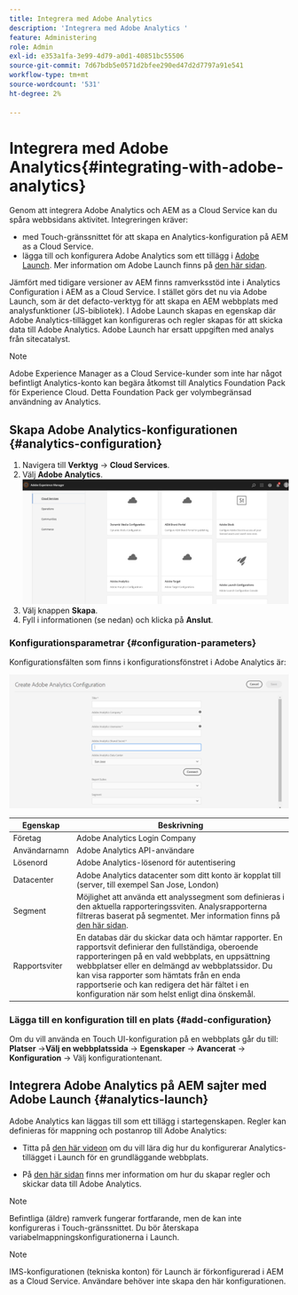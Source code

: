 ```yaml
---
title: Integrera med Adobe Analytics
description: 'Integrera med Adobe Analytics '
feature: Administering
role: Admin
exl-id: e353a1fa-3e99-4d79-a0d1-40851bc55506
source-git-commit: 7d67bdb5e0571d2bfee290ed47d2d7797a91e541
workflow-type: tm+mt
source-wordcount: '531'
ht-degree: 2%

---
```


# Integrera med Adobe Analytics{#integrating-with-adobe-analytics}

Genom att integrera Adobe Analytics och AEM as a Cloud Service kan du spåra webbsidans aktivitet. Integreringen kräver:

* med Touch-gränssnittet för att skapa en Analytics-konfiguration på AEM as a Cloud Service.
* lägga till och konfigurera Adobe Analytics som ett tillägg i [Adobe Launch](#analytics-launch). Mer information om Adobe Launch finns på [den här sidan](https://experienceleague.adobe.com/docs/launch/using/intro/get-started/quick-start.html).

Jämfört med tidigare versioner av AEM finns ramverksstöd inte i Analytics Configuration i AEM as a Cloud Service. I stället görs det nu via Adobe Launch, som är det defacto-verktyg för att skapa en AEM webbplats med analysfunktioner (JS-bibliotek). I Adobe Launch skapas en egenskap där Adobe Analytics-tillägget kan konfigureras och regler skapas för att skicka data till Adobe Analytics. Adobe Launch har ersatt uppgiften med analys från sitecatalyst.

>[!NOTE]
>
>Adobe Experience Manager as a Cloud Service-kunder som inte har något befintligt Analytics-konto kan begära åtkomst till Analytics Foundation Pack för Experience Cloud. Detta Foundation Pack ger volymbegränsad användning av Analytics.

## Skapa Adobe Analytics-konfigurationen {#analytics-configuration}

1. Navigera till **Verktyg** → **Cloud Services**.
2. Välj **Adobe Analytics**.
   ![Adobe Analytics ](assets/analytics_screen2.png "WindowAdobe Analytics Window")
3. Välj knappen **Skapa**.
4. Fyll i informationen (se nedan) och klicka på **Anslut**.

### Konfigurationsparametrar {#configuration-parameters}

Konfigurationsfälten som finns i konfigurationsfönstret i Adobe Analytics är:

![Configuration ](assets/properties_field1.png "ParametersConfiguration Parameters")

| Egenskap | Beskrivning |
|---|---|
| Företag | Adobe Analytics Login Company |
| Användarnamn | Adobe Analytics API-användare |
| Lösenord | Adobe Analytics-lösenord för autentisering |
| Datacenter | Adobe Analytics datacenter som ditt konto är kopplat till (server, till exempel San Jose, London) |
| Segment | Möjlighet att använda ett analyssegment som definieras i den aktuella rapporteringssviten. Analysrapporterna filtreras baserat på segmentet. Mer information finns på [den här sidan](https://experienceleague.adobe.com/docs/analytics/components/segmentation/seg-overview.html). |
| Rapportsviter | En databas där du skickar data och hämtar rapporter. En rapportsvit definierar den fullständiga, oberoende rapporteringen på en vald webbplats, en uppsättning webbplatser eller en delmängd av webbplatssidor. Du kan visa rapporter som hämtats från en enda rapportserie och kan redigera det här fältet i en konfiguration när som helst enligt dina önskemål. |

### Lägga till en konfiguration till en plats {#add-configuration}

Om du vill använda en Touch UI-konfiguration på en webbplats går du till: **Platser** →**Välj en webbplatssida** → **Egenskaper** → **Avancerat** → **Konfiguration** → Välj konfigurationtenant.

## Integrera Adobe Analytics på AEM sajter med Adobe Launch {#analytics-launch}

Adobe Analytics kan läggas till som ett tillägg i startegenskapen. Regler kan definieras för mappning och postanrop till Adobe Analytics:

* Titta på [den här videon](https://experienceleague.adobe.com/docs/analytics-learn/tutorials/implementation/via-adobe-launch/basic-configuration-of-the-analytics-launch-extension.html) om du vill lära dig hur du konfigurerar Analytics-tillägget i Launch för en grundläggande webbplats.

* På [den här sidan](https://experienceleague.adobe.com/docs/core-services-learn/implementing-in-websites-with-launch/implement-solutions/analytics.html) finns mer information om hur du skapar regler och skickar data till Adobe Analytics.

>[!NOTE]
>
>Befintliga (äldre) ramverk fungerar fortfarande, men de kan inte konfigureras i Touch-gränssnittet. Du bör återskapa variabelmappningskonfigurationerna i Launch.

>[!NOTE]
>
>IMS-konfigurationen (tekniska konton) för Launch är förkonfigurerad i AEM as a Cloud Service. Användare behöver inte skapa den här konfigurationen.
